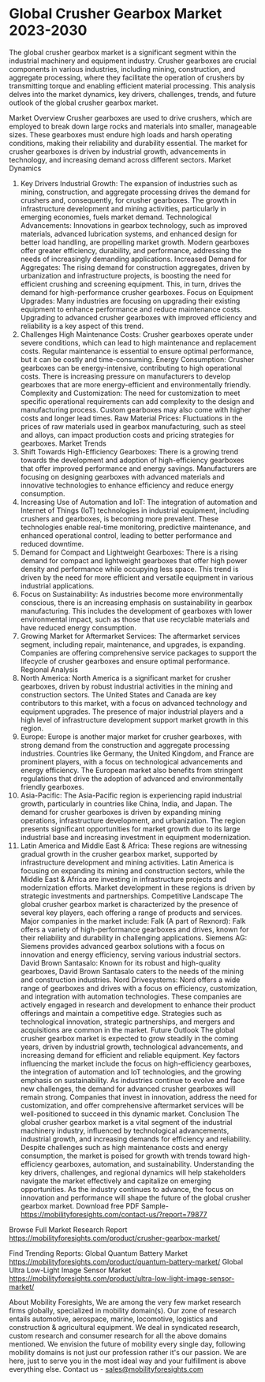# Global Crusher Gearbox Market 2023-2030


The global crusher gearbox market is a significant segment within the industrial machinery and equipment industry. Crusher gearboxes are crucial components in various industries, including mining, construction, and aggregate processing, where they facilitate the operation of crushers by transmitting torque and enabling efficient material processing. This analysis delves into the market dynamics, key drivers, challenges, trends, and future outlook of the global crusher gearbox market.

Market Overview
Crusher gearboxes are used to drive crushers, which are employed to break down large rocks and materials into smaller, manageable sizes. These gearboxes must endure high loads and harsh operating conditions, making their reliability and durability essential. The market for crusher gearboxes is driven by industrial growth, advancements in technology, and increasing demand across different sectors.
Market Dynamics
1. Key Drivers
Industrial Growth: The expansion of industries such as mining, construction, and aggregate processing drives the demand for crushers and, consequently, for crusher gearboxes. The growth in infrastructure development and mining activities, particularly in emerging economies, fuels market demand.
Technological Advancements: Innovations in gearbox technology, such as improved materials, advanced lubrication systems, and enhanced design for better load handling, are propelling market growth. Modern gearboxes offer greater efficiency, durability, and performance, addressing the needs of increasingly demanding applications.
Increased Demand for Aggregates: The rising demand for construction aggregates, driven by urbanization and infrastructure projects, is boosting the need for efficient crushing and screening equipment. This, in turn, drives the demand for high-performance crusher gearboxes.
Focus on Equipment Upgrades: Many industries are focusing on upgrading their existing equipment to enhance performance and reduce maintenance costs. Upgrading to advanced crusher gearboxes with improved efficiency and reliability is a key aspect of this trend.
2. Challenges
High Maintenance Costs: Crusher gearboxes operate under severe conditions, which can lead to high maintenance and replacement costs. Regular maintenance is essential to ensure optimal performance, but it can be costly and time-consuming.
Energy Consumption: Crusher gearboxes can be energy-intensive, contributing to high operational costs. There is increasing pressure on manufacturers to develop gearboxes that are more energy-efficient and environmentally friendly.
Complexity and Customization: The need for customization to meet specific operational requirements can add complexity to the design and manufacturing process. Custom gearboxes may also come with higher costs and longer lead times.
Raw Material Prices: Fluctuations in the prices of raw materials used in gearbox manufacturing, such as steel and alloys, can impact production costs and pricing strategies for gearboxes.
Market Trends
1. Shift Towards High-Efficiency Gearboxes: There is a growing trend towards the development and adoption of high-efficiency gearboxes that offer improved performance and energy savings. Manufacturers are focusing on designing gearboxes with advanced materials and innovative technologies to enhance efficiency and reduce energy consumption.
2. Increasing Use of Automation and IoT: The integration of automation and Internet of Things (IoT) technologies in industrial equipment, including crushers and gearboxes, is becoming more prevalent. These technologies enable real-time monitoring, predictive maintenance, and enhanced operational control, leading to better performance and reduced downtime.
3. Demand for Compact and Lightweight Gearboxes: There is a rising demand for compact and lightweight gearboxes that offer high power density and performance while occupying less space. This trend is driven by the need for more efficient and versatile equipment in various industrial applications.
4. Focus on Sustainability: As industries become more environmentally conscious, there is an increasing emphasis on sustainability in gearbox manufacturing. This includes the development of gearboxes with lower environmental impact, such as those that use recyclable materials and have reduced energy consumption.
5. Growing Market for Aftermarket Services: The aftermarket services segment, including repair, maintenance, and upgrades, is expanding. Companies are offering comprehensive service packages to support the lifecycle of crusher gearboxes and ensure optimal performance.
Regional Analysis
1. North America: North America is a significant market for crusher gearboxes, driven by robust industrial activities in the mining and construction sectors. The United States and Canada are key contributors to this market, with a focus on advanced technology and equipment upgrades. The presence of major industrial players and a high level of infrastructure development support market growth in this region.
2. Europe: Europe is another major market for crusher gearboxes, with strong demand from the construction and aggregate processing industries. Countries like Germany, the United Kingdom, and France are prominent players, with a focus on technological advancements and energy efficiency. The European market also benefits from stringent regulations that drive the adoption of advanced and environmentally friendly gearboxes.
3. Asia-Pacific: The Asia-Pacific region is experiencing rapid industrial growth, particularly in countries like China, India, and Japan. The demand for crusher gearboxes is driven by expanding mining operations, infrastructure development, and urbanization. The region presents significant opportunities for market growth due to its large industrial base and increasing investment in equipment modernization.
4. Latin America and Middle East & Africa: These regions are witnessing gradual growth in the crusher gearbox market, supported by infrastructure development and mining activities. Latin America is focusing on expanding its mining and construction sectors, while the Middle East & Africa are investing in infrastructure projects and modernization efforts. Market development in these regions is driven by strategic investments and partnerships.
Competitive Landscape
The global crusher gearbox market is characterized by the presence of several key players, each offering a range of products and services. Major companies in the market include:
Falk (A part of Rexnord): Falk offers a variety of high-performance gearboxes and drives, known for their reliability and durability in challenging applications.
Siemens AG: Siemens provides advanced gearbox solutions with a focus on innovation and energy efficiency, serving various industrial sectors.
David Brown Santasalo: Known for its robust and high-quality gearboxes, David Brown Santasalo caters to the needs of the mining and construction industries.
Nord Drivesystems: Nord offers a wide range of gearboxes and drives with a focus on efficiency, customization, and integration with automation technologies.
These companies are actively engaged in research and development to enhance their product offerings and maintain a competitive edge. Strategies such as technological innovation, strategic partnerships, and mergers and acquisitions are common in the market.
Future Outlook
The global crusher gearbox market is expected to grow steadily in the coming years, driven by industrial growth, technological advancements, and increasing demand for efficient and reliable equipment. Key factors influencing the market include the focus on high-efficiency gearboxes, the integration of automation and IoT technologies, and the growing emphasis on sustainability.
As industries continue to evolve and face new challenges, the demand for advanced crusher gearboxes will remain strong. Companies that invest in innovation, address the need for customization, and offer comprehensive aftermarket services will be well-positioned to succeed in this dynamic market.
Conclusion
The global crusher gearbox market is a vital segment of the industrial machinery industry, influenced by technological advancements, industrial growth, and increasing demands for efficiency and reliability. Despite challenges such as high maintenance costs and energy consumption, the market is poised for growth with trends toward high-efficiency gearboxes, automation, and sustainability. Understanding the key drivers, challenges, and regional dynamics will help stakeholders navigate the market effectively and capitalize on emerging opportunities. As the industry continues to advance, the focus on innovation and performance will shape the future of the global crusher gearbox market.
Download free PDF Sample-https://mobilityforesights.com/contact-us/?report=79877



Browse Full Market Research Report 
https://mobilityforesights.com/product/crusher-gearbox-market/


Find Trending Reports:
Global Quantum Battery Market
https://mobilityforesights.com/product/quantum-battery-market/
Global Ultra Low-Light Image Sensor Market
https://mobilityforesights.com/product/ultra-low-light-image-sensor-market/





About Mobility Foresights,
We are among the very few market research firms globally, specialized in mobility domain(s). Our zone of research entails automotive, aerospace, marine, locomotive, logistics and construction & agricultural equipment. We deal in syndicated research, custom research and consumer research for all the above domains mentioned.
We envision the future of mobility every single day, following mobility domains is not just our profession rather it's our passion. We are here, just to serve you in the most ideal way and your fulfillment is above everything else. Contact us -  sales@mobilityforesights.com 
